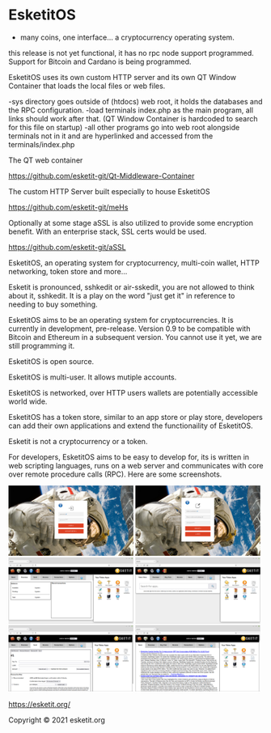 # EsketitOS

  - many coins, one interface... a cryptocurrency operating system. 

this release is not yet functional, it has no rpc node support programmed. Support for Bitcoin and Cardano is being programmed.

EsketitOS uses its own custom HTTP server and its own QT Window Container that loads the local files or web files.

  -sys directory goes outside of (htdocs) web root, it holds the databases and the RPC configuration.
  -load terminals index.php as the main program, all links should work after that. (QT Window Container is hardcoded to search for this file on startup)
  -all other programs go into web root alongside terminals not in it and are hyperlinked and accessed from the terminals/index.php

The QT web container

https://github.com/esketit-git/Qt-Middleware-Container

The custom HTTP Server built especially to house EsketitOS

https://github.com/esketit-git/meHs

Optionally at some stage aSSL is also utilized to provide some encryption benefit. With an enterprise stack, SSL certs would be used.

https://github.com/esketit-git/aSSL

EsketitOS, an operating system for cryptocurrency, multi-coin wallet, HTTP networking, token store and more...

Esketit is pronounced, sshkedit or air-sskedit, you are not allowed to think about it, sshkedit. It is a play on the word "just get it" in reference 
to needing to buy something.

EsketitOS aims to be an operating system for cryptocurrencies. It is currently in development, pre-release. Version 0.9 to be compatible with Bitcoin and 
Ethereum in a subsequent version. You cannot use it yet, we are still programming it.

EsketitOS is open source.

EsketitOS is multi-user. It allows mutiple accounts.

EsketitOS is networked, over HTTP users wallets are potentially accessible world wide.

EsketitOS has a token store, similar to an app store or play store, developers can add their own applications and extend the functionaility of EsketitOS.

Esketit is not a cryptocurrency or a token.

For developers, EsketitOS aims to be easy to develop for, its is written in web scripting languages, runs on a web server and communicates with core over remote procedure calls (RPC). Here are some screenshots.

<img src="/ss/ss1.png" width=49% height=49% alt="Login" title="login world wide"> <img src="/ss/ss2.png" width=49% height=49% alt="Signup" title="sign up new user">
<img src="/ss/ss3.png" width=49% height=49% alt="Bitcoin Wallet" title="clone of bitcoin wallet"> <img src="/ss/ss4.png" width=49% height=49% alt="Token Store" title="develop your own apps and add them to esketitOS">
<img src="/ss/ss5.png" width=49% height=49% alt="Send" title="send coin"> <img src="/ss/ss6.png" width=49% height=49% alt="News" title="a news app">

https://esketit.org/

Copyright &copy; 2021 esketit.org
